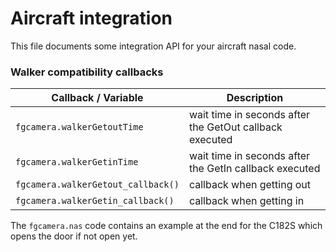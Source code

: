 Aircraft integration 
=====================
This file documents some integration API for your aircraft nasal code.

### Walker compatibility callbacks

|Callback / Variable|Description|
|-----------------------|---------------|
|`fgcamera.walkerGetoutTime`|wait time in seconds after the GetOut callback executed|
|`fgcamera.walkerGetinTime`|wait time in seconds after the GetIn callback executed|
|`fgcamera.walkerGetout_callback()`|callback  when getting out|
|`fgcamera.walkerGetin_callback()`|callback when getting in|

The `fgcamera.nas` code contains an example at the end for the C182S which opens the door if not open yet.